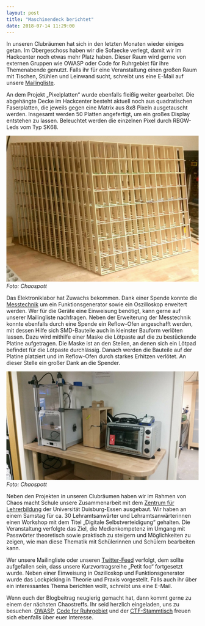 ```yaml
---
layout: post
title: "Maschinendeck berichtet"
date: 2018-07-14 11:29:00
---
```

In unseren Clubräumen hat sich in den letzten Monaten wieder einiges getan. Im Obergeschoss haben wir die Sofaecke verlegt, damit wir im Hackcenter noch etwas mehr Platz haben. Dieser Raum wird gerne von externen Gruppen wie OWASP oder Code for Ruhrgebiet für ihre Themenabende genutzt. Falls ihr für eine Veranstaltung einen großen Raum mit Tischen, Stühlen und Leinwand sucht, schreibt uns eine E-Mail auf unsere [Mailingliste](https://lists.chaospott.de/listinfo/discuss).

An dem Projekt „Pixelplatten“ wurde ebenfalls fleißig weiter gearbeitet. Die abgehängte Decke im Hackcenter besteht aktuell noch aus quadratischen Faserplatten, die jeweils gegen eine Matrix aus 8x8 Pixeln ausgetauscht werden. Insgesamt werden 50 Platten angefertigt, um ein großes Display entstehen zu lassen. Beleuchtet werden die einzelnen Pixel durch RBGW-Leds vom Typ SK68.

![Quelle: Chaospott](/media/2018-07-14/pixelplatten.jpg)
*Foto: Chaospott*

Das Elektroniklabor hat Zuwachs bekommen. Dank einer Spende konnte die [Messtechnik](https://wiki.chaospott.de/Messtechnik) um ein Funktionsgenerator sowie ein Oszilloskop erweitert werden. Wer für die Geräte eine Einweisung benötigt, kann gerne auf unserer Mailingliste nachfragen. Neben der Erweiterung der Messtechnik konnte ebenfalls durch eine Spende ein Reflow-Ofen angeschafft werden, mit dessen Hilfe sich SMD-Bauteile auch in kleinster Bauform verlöten lassen. Dazu wird mithilfe einer Maske die Lötpaste auf die zu bestückende Platine aufgetragen. Die Maske ist an den Stellen, an denen sich ein Lötpad befindet für die Lötpaste durchlässig. Danach werden die Bauteile auf der Platine platziert und im Reflow-Ofen durch starkes Erhitzen verlötet. An dieser Stelle ein großer Dank an die Spender.

![Quelle: Chaospott](/media/2018-07-14/reflow.jpg)
*Foto: Chaospott*

Neben den Projekten in unseren Clubräumen haben wir im Rahmen von Chaos macht Schule unsere Zusammenarbeit mit dem [Zentrum für Lehrerbildung](https://zlb.uni-due.de/buat/) der Universität Duisburg-Essen ausgebaut. Wir haben an einem Samstag für ca. 30 Lehramtsanwärter und Lehramtsanwärterinnen einen Workshop mit dem Titel „Digitale Selbstverteidigung“ gehalten. Die Veranstaltung verfolgte das Ziel, die Medienkompetenz im Umgang mit Passwörter theoretisch sowie praktisch zu steigern und Möglichkeiten zu zeigen, wie man diese Thematik mit Schülerinnen und Schülern bearbeiten kann.

Wer unsere Mailingliste oder unseren [Twitter-Feed](https://twitter.com/chaospott/) verfolgt, dem sollte aufgefallen sein, dass unsere Kurzvortragsreihe „Petit foo“ fortgesetzt wurde. Neben einer Einweisung in Oszilloskop und Funktionsgenerator wurde das Lockpicking in Theorie und Praxis vorgestellt. Falls auch ihr über ein interessantes Thema berichten wollt, schreibt uns eine E-Mail.

Wenn euch der Blogbeitrag neugierig gemacht hat, dann kommt gerne zu einem der nächsten Chaostreffs. Ihr seid herzlich eingeladen, uns zu besuchen. [OWASP](https://www.owasp.org/index.php/OWASP_German_Chapter_Stammtisch_Initiative/Ruhrpott), [Code for Ruhrgebiet](https://codefor.de/ruhrgebiet/) und der [CTF-Stammtisch](https://wiki.chaospott.de/CTF-Stammtisch) freuen sich ebenfalls über euer Interesse.